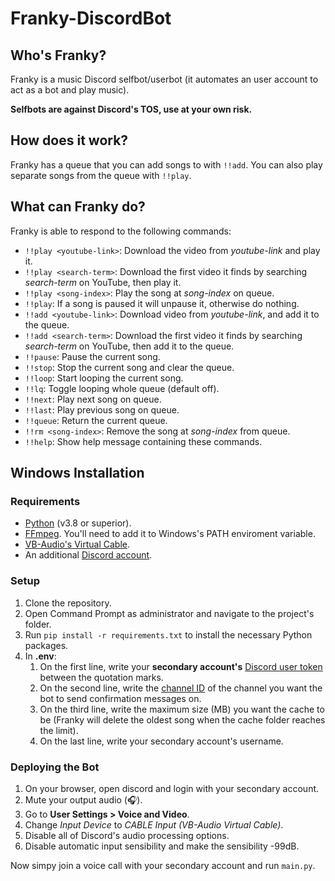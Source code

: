 # Franky-DiscordBot

## Who's Franky?

Franky is a music Discord selfbot/userbot (it automates an user account to act as a bot and play music).

**Selfbots are against Discord's TOS, use at your own risk.**

## How does it work?

Franky has a queue that you can add songs to with ```!!add```. You can also play separate songs from the queue with ```!!play```.

## What can Franky do?

Franky is able to respond to the following commands:
- ```!!play <youtube-link>```: Download the video from *youtube-link* and play it.
- ```!!play <search-term>```: Download the first video it finds by searching *search-term* on YouTube, then play it.
- ```!!play <song-index>```: Play the song at *song-index* on queue.
- ```!!play```: If a song is paused it will unpause it, otherwise do nothing.
- ```!!add <youtube-link>```: Download video from *youtube-link*, and add it to the queue.
- ```!!add <search-term>```: Download the first video it finds by searching *search-term* on YouTube, then add it to the queue. 
- ```!!pause```: Pause the current song.
- ```!!stop```: Stop the current song and clear the queue.
- ```!!loop```: Start looping the current song.
- ```!!lq```: Toggle looping whole queue (default off).
- ```!!next```: Play next song on queue.
- ```!!last```: Play previous song on queue.
- ```!!queue```: Return the current queue.
- ```!!rm <song-index>```: Remove the song at *song-index* from queue.
- ```!!help```: Show help message containing these commands.

## Windows Installation

### Requirements

- [Python](https://www.python.org/downloads/) (v3.8 or superior). 
- [FFmpeg](https://ffmpeg.org/download.html). You'll need to add it to Windows's PATH enviroment variable.
- [VB-Audio's Virtual Cable](https://vb-audio.com/Cable/).
- An additional [Discord account](https://discord.com/register).

### Setup

1. Clone the repository.
2. Open Command Prompt as administrator and navigate to the project's folder.
3. Run ```pip install -r requirements.txt``` to install the necessary Python packages.
4. In **.env**:
   1. On the first line, write your **secondary account's** [Discord user token](https://github.com/Tyrrrz/DiscordChatExporter/wiki/Obtaining-Token-and-Channel-IDs#how-to-get-a-user-token) between the quotation marks.
   2. On the second line, write the [channel ID](https://github.com/Tyrrrz/DiscordChatExporter/wiki/Obtaining-Token-and-Channel-IDs#how-to-get-a-server-id-or-a-server-channel-id) of the channel you want the bot to send confirmation messages on. 
   3. On the third line, write the maximum size (MB) you want the cache to be (Franky will delete the oldest song when the cache folder reaches the limit).
   4. On the last line, write your secondary account's username. 

### Deploying the Bot

1. On your browser, open discord and login with your secondary account.
2. Mute your output audio (:headphones:).
3. Go to **User Settings > Voice and Video**.
4. Change *Input Device* to *CABLE Input (VB-Audio Virtual Cable)*.
5. Disable all of Discord's audio processing options.
6. Disable automatic input sensibility and make the sensibility -99dB.

Now simpy join a voice call with your secondary account and run ```main.py```.
